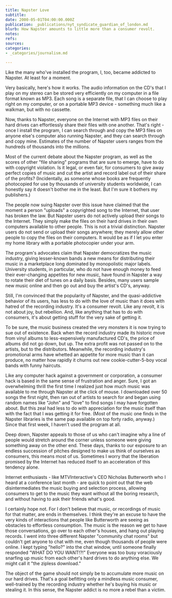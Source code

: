 ```yaml
---
title: Napster Love
subtitle: 
date: 2000-05-01T04:00:00.000Z
publication: _publications/nyt_syndicate_guardian_of_london.md
blurb: How Napster amounts to little more than a consumer revolt.
notes: 
refs: 
sources: 
categories:
- _categories/journalism.md

---
```

Like the many who've installed the program, I, too, became addicted to Napster. At least for a moment.

Very basically, here's how it works. The audio information on the CD's that I play on my stereo can be stored very efficiently on my computer in a file format known as MP3. Each song is a separate file, that I can choose to play right on my computer, or on a portable MP3 device - something much like a walkman, but with no cassette.

Now, thanks to Napster, everyone on the Internet with MP3 files on their hard drives can effortlessly share their files with one another. That's right - once I install the program, I can search through and copy the MP3 files on anyone else's computer also running Napster, and they can search through and copy mine. Estimates of the number of Napster users ranges from the hundreds of thousands into the millions.

Most of the current debate about the Napster program, as well as the scores of other "file sharing" programs that are sure to emerge, have to do with copyright violation. Is it legal, or even fair, for consumers to give away perfect copies of music and cut the artist and record label out of their share of the profits? (Incidentally, as someone whose books are frequently photocopied for use by thousands of university students worldwide, I can honestly say it doesn't bother me in the least. But I'm sure it bothers my publishers.)

The people now suing Napster over this issue have claimed that the moment a person "uploads" a copyrighted song to the Internet, that user has broken the law. But Napster users do not actively upload their songs to the Internet. They simply make the files on their hard drives in their own computers available to other people. This is not a trivial distinction. Napster users do not send or upload their songs anywhere; they merely allow other people to copy the files on their computers. It would be as if I let you enter my home library with a portable photocopier under your arm.

The program's advocates claim that Napster democratizes the music industry, giving lesser-known bands a new means for distributing their music in a marketplace long dominated by monopolistic major labels. University students, in particular, who do not have enough money to feed their ever-changing appetites for new music, have found in Napster a way to rotate their diet of tunes on a daily basis. Besides, many users sample new music online and then go out and buy the artist's CD's, anyway.

Still, I'm convinced that the popularity of Napster, and the quasi-addictive behavior of its users, has less to do with the love of music than it does with hatred of the recording industry. It's a consumer revolt. Like any revolt, it is not about joy, but rebellion. And, like anything that has to do with consumers, it's about getting stuff for the very sake of getting it.

To be sure, the music business created the very monsters it is now trying to sue out of existence. Back when the record industry made its historic move from vinyl albums to less-expensively manufactured CD's, the price of albums did not go down, but up. The extra profit was not passed on to the artists, but to the distributors. Meanwhile, the recording industry's promotional arms have whetted an appetite for more music than it can produce, no matter how rapidly it churns out new cookie-cutter-5-boy vocal bands with funny haircuts.

Like any computer hack against a government or corporation, a consumer hack is based in the same sense of frustration and anger. Sure, I got an overwhelming thrill the first time I realized just how much music was available to me through Napster at the click of mouse. I downloaded over 50 songs the first night, then ran out of artists to search for and began using random names like "John" and "love" to find songs I may have forgotten about. But this zeal had less to do with appreciation for the music itself than with the fact that I was getting it for free. (Most of the music one finds in the Napster libraries is the same pap available on top forty radio, anyway.) Since that first week, I haven't used the program at all.

Deep down, Napster appeals to those of us who can't imagine why a line of people would stretch around the corner unless someone were giving something away on the other end. These days, thanks to our exposure to an endless succession of pitches designed to make us think of ourselves as consumers, this means most of us. Sometimes I worry that the liberation promised by the Internet has reduced itself to an acceleration of this tendency alone.

Internet enthusiasts - like MTVInteractive's CEO Nicholas Butterworth who I heard at a conference last month - are quick to point out that the web disintermediates the music buying and selection process, allowing consumers to get to the music they want without all the boring research, and without having to ask their friends what's good.

I certainly hope not. For I don't believe that music, or recordings of music for that matter, are ends in themselves. I think they're an excuse to have the very kinds of interactions that people like Butterworth are seeing as obstacles to effortless consumption. The music is the reason we get to have those conversations, go over to each other's houses, and hang out playing records. I went into three different Napster "community chat rooms" but couldn't get anyone to chat with me, even though thousands of people were online. I kept typing "hello?" into the chat window, until someone finally responded "WHAT DO YOU WANT!?!" Everyone was too busy voraciously snarfing up music from each other's hard drives to do anything else. We might call it "the zipless download."

The object of the game should not simply be to accumulate more music on our hard drives. That's a goal befitting only a mindless music consumer, well-trained by the recording industry whether he's buying his music or stealing it. In this sense, the Napster addict is no more a rebel than a victim.